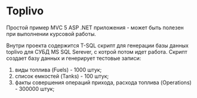 # Toplivo
Простой пример MVC 5 ASP .NET приложения - может быть полезен при выполнении курсовой работы.

Внутри проекта содержится T-SQL скрипт для генерации базы данных toplivo для СУБД MS SQL Serever, с котрой потом идет работа. Скрипт создает базу данных и генерирует тестовые записи:
1. виды топлива (Fuels) - 1000 штук;
2. список емкостей (Tanks) - 100 штук;
3. факты совершения операций прихода, расхода топлива (Operations) - 300000 штук;


